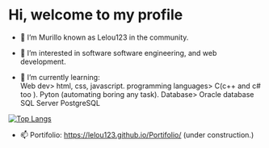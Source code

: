 # Hi, welcome to my profile 

- 👋 I’m Murillo known as Lelou123 in the community.

- 👀 I’m interested in software software engineering, and web development.

- 🌱 I’m currently learning:  
        Web dev>
            html, css, javascript.
         programming languages>
            C(c++ and c# too ).
            Pyton (automating boring any task).
         Database>
            Oracle database
            SQL Server
            PostgreSQL
            
[![Top Langs](https://github-readme-stats.vercel.app/api/top-langs/?username=Lelou123&layout=compact)](https://github.com/anuraghazra/github-readme-stats)
            
- 📫 Portifolio: https://lelou123.github.io/Portifolio/ (under construction.)

